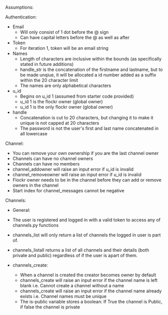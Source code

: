 Assumptions:

Authentication:

-   Email
    -   Will only consist of 1 dot before the @ sign
    -   Can have capital letters before the @ as well as after
-   Token
    -   For iteration 1, token will be an email string
-   Names
    -   Length of characters are inclusive within the bounds (as specifically stated in future additions)
    -   handle_str is the concatenation of the firstname and lastname, but to be made unqiue, it will be allocated a id number added as a suffix within the 20 character limit
    -   The names are only alphabetical characters
-   u_id
    -   Begins on u_id 1 (assumed from starter code provided)
    -   u_id 1 is the flockr owner (global owner)
    -   u_id 1 is the only flockr owner (global owner)
-   handle
    -   Concatenation is cut to 20 characters, but changing it to make it unique is not capped at 20 characters
    -   The password is not the user's first and last name concatenated in all lowercase

Channel:

-   You can remove your own ownership if you are the last channel owner
-   Channels can have no channel owners
-   Channels can have no members
-   channel_addowner will raise an input error if u_id is invalid
-   channel_removeowner will raise an input error if u_id is invalid
-   Flockr owner needs to be in the channel before they can add or remove owners in the channel
-   Start index for channel_messages cannot be negative

Channels:

-   General:
-   The user is registered and logged in with a valid token to access any of channels.py functions
-   channels_list will only return a list of channels the logged in user is part of.
-   channels_listall returns a list of all channels and their details (both private and public) regardless of if the user is apart of them.

-   channels_create:
    -   When a channel is created the creator becomes owner by default
    -   channels_create will raise an input error if the channel name is left blank i.e. Cannot create a channel without a name
    -   channels_create will raise an input error if the channel name already exists i.e. Channel names must be unique
    -   The is-public variable stores a boolean: If True the channel is Public, if false the channel is private
